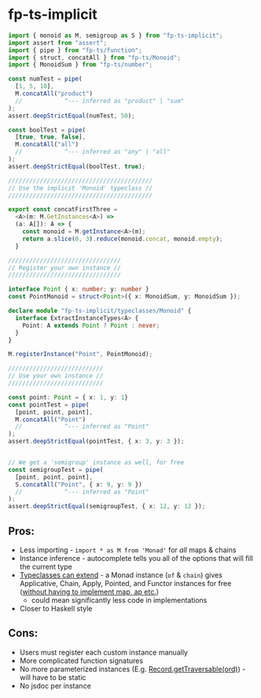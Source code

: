 # fp-ts-implicit

```ts
import { monoid as M, semigroup as S } from "fp-ts-implicit";
import assert from "assert";
import { pipe } from "fp-ts/function";
import { struct, concatAll } from "fp-ts/Monoid";
import { MonoidSum } from "fp-ts/number";

const numTest = pipe(
  [1, 5, 10], 
  M.concatAll("product")
  //            ^--- inferred as "product" | "sum"
);
assert.deepStrictEqual(numTest, 50);

const boolTest = pipe(
  [true, true, false], 
  M.concatAll("all")
  //            ^--- inferred as "any" | "all"
);
assert.deepStrictEqual(boolTest, true);

/////////////////////////////////////////
// Use the implicit 'Monoid' typeclass //
/////////////////////////////////////////

export const concatFirstThree =
  <A>(m: M.GetInstances<A>) =>
  (a: A[]): A => {
    const monoid = M.getInstance<A>(m);
    return a.slice(0, 3).reduce(monoid.concat, monoid.empty);
  }

////////////////////////////////
// Register your own instance //
////////////////////////////////

interface Point { x: number; y: number }
const PointMonoid = struct<Point>({ x: MonoidSum, y: MonoidSum });

declare module "fp-ts-implicit/typeclasses/Monoid" {
  interface ExtractInstanceTypes<A> {
    Point: A extends Point ? Point : never;
  }
}

M.registerInstance("Point", PointMonoid);

///////////////////////////
// Use your own instance //
///////////////////////////

const point: Point = { x: 1, y: 1}
const pointTest = pipe(
  [point, point, point], 
  M.concatAll("Point")
  //            ^--- inferred as "Point"
);
assert.deepStrictEqual(pointTest, { x: 3, y: 3 });


// We get a 'semigroup' instance as well, for free
const semigroupTest = pipe(
  [point, point, point], 
  S.concatAll("Point", { x: 9, y: 9 })
  //            ^--- inferred as "Point"
);
assert.deepStrictEqual(semigroupTest, { x: 12, y: 12 });
```

## Pros:
- Less importing - `import * as M from 'Monad'` for _all_ maps & chains
- Instance inference - autocomplete tells you all of the options that will fill the current type
- [Typeclasses can extend](https://github.com/anthonyjoeseph/fp-ts-implicit/blob/main/src/typeclasses/Functor.ts#L6) - a Monad instance (`of` & `chain`) gives Applicative, Chain, Apply, Pointed, and Functor instances for free ([without having to implement map, ap etc.](https://github.com/anthonyjoeseph/fp-ts-implicit/blob/main/src/typeclasses/Functor.ts#L33))
  - could mean significantly less code in implementations
- Closer to Haskell style


## Cons:
- Users must register each custom instance manually
- More complicated function signatures
- No more parameterized instances (E.g. [Record.getTraversable(ord)](https://github.com/gcanti/fp-ts/blob/master/src/ReadonlyRecord.ts#L1948)) - will have to be static
- No jsdoc per instance